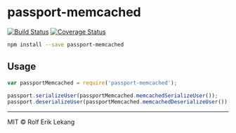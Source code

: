 # passport-memcached

[![Build Status](https://travis-ci.org/relekang/passport-memcached.svg)](https://travis-ci.org/relekang/passport-memcached)
[![Coverage Status](https://coveralls.io/repos/relekang/passport-memcached/badge.png)](https://coveralls.io/r/relekang/passport-memcached)

```bash
npm install --save passport-memcached
```

## Usage

```javascript
var passportMemcached = require('passport-memcached');

passport.serializeUser(passportMemcached.memcachedSerializeUser());
passport.deserializeUser(passportMemcached.memcachedDeserializeUser());

```

--------
MIT © Rolf Erik Lekang
